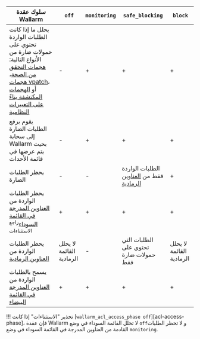 | سلوك عقدة Wallarm | `off` | `monitoring` | `safe_blocking` |`block` |
| -------- | - | - | - | -|
| يحلل ما إذا كانت الطلبات الواردة تحتوي على حمولات ضارة من الأنواع التالية: [هجمات التحقق من الصحة](../about-wallarm/protecting-against-attacks.md#input-validation-attacks)، [هجمات vpatch](../user-guides/rules/vpatch-rule.md)، أو [الهجمات المكتشفة بناءً على التعبيرات النظامية](../user-guides/rules/regex-rule.md) | - | + | + | + |
| يقوم برفع الطلبات الضارة إلى سحابة Wallarm بحيث يتم عرضها في قائمة الأحداث | - | + | + | + |
| يحظر الطلبات الضارة | - | - | الطلبات الواردة فقط من [العناوين الرمادية](../user-guides/ip-lists/overview.md) | + |
| يحظر الطلبات الواردة من [العناوين المدرجة في القائمة السوداء](../user-guides/ip-lists/overview.md)<sup>راجع الاستثناءات</sup> | + | + | + | + |
| يحظر الطلبات الواردة من [العناوين الرمادية](../user-guides/ip-lists/overview.md) | لا يحلل القائمة الرمادية | - | الطلبات التي تحتوي على حمولات ضارة فقط | لا يحلل القائمة الرمادية |
| يسمح بالطلبات الواردة من [العناوين المدرجة في القائمة البيضاء](../user-guides/ip-lists/overview.md) | + | + | + | + |

!!! تحذير "الاستثناءات"
    إذا كانت [`wallarm_acl_access_phase off`][acl-access-phase]، فإن عقدة Wallarm لا تحلل القائمة السوداء في وضع `off`و لا تحظر الطلبات القادمة من العناوين المدرجة في القائمة السوداء في وضع `monitoring`.
